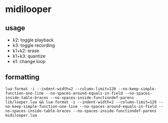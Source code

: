 # midilooper

## usage

- k2: toggle playback
- k3: toggle recording
- k1+k2: erase
- k1+k3: quantize
- e1: change loop

## formatting

```
lua-format -i --indent-width=2 --column-limit=120 --no-keep-simple-function-one-line --no-spaces-around-equals-in-field --no-spaces-inside-table-braces --no-spaces-inside-functiondef-parens lib/looper.lua && lua-format -i --indent-width=2 --column-limit=120 --no-keep-simple-function-one-line --no-spaces-around-equals-in-field --no-spaces-inside-table-braces --no-spaces-inside-functiondef-parens midilooper.lua
```
